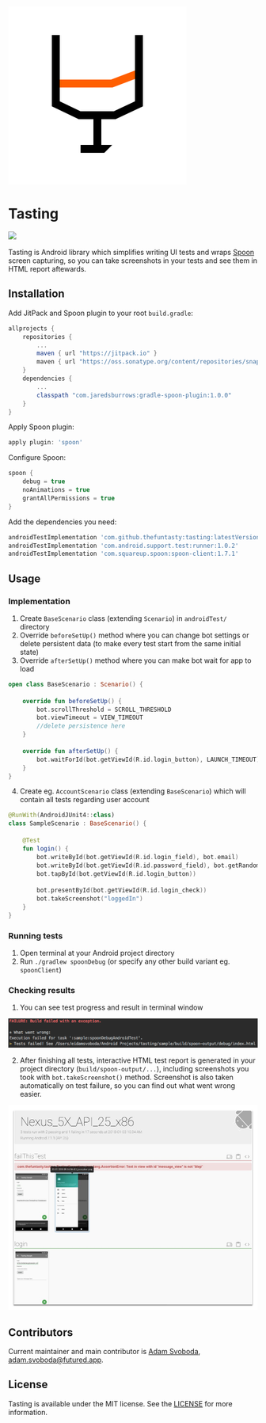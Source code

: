 ![Tasting](pictures/logo.svg)

# Tasting #

[![](https://jitpack.io/v/thefuntasty/tasting.svg)](https://jitpack.io/#thefuntasty/tasting)

Tasting is Android library which simplifies writing UI tests and wraps [Spoon](https://github.com/square/spoon) screen capturing, so you can take screenshots in your tests and see them in HTML report aftewards.


## Installation

Add JitPack and Spoon plugin to your root `build.gradle`:

```groovy
allprojects {
    repositories {
        ...
        maven { url "https://jitpack.io" }
        maven { url "https://oss.sonatype.org/content/repositories/snapshots" }
    }
    dependencies {
    	...
    	classpath "com.jaredsburrows:gradle-spoon-plugin:1.0.0"
    }
}
```
Apply Spoon plugin:
```groovy
apply plugin: 'spoon'
```

Configure Spoon:
```groovy
spoon {
    debug = true
    noAnimations = true
    grantAllPermissions = true
}
```

Add the dependencies you need:
```groovy
androidTestImplementation 'com.github.thefuntasty:tasting:latestVersion'
androidTestImplementation 'com.android.support.test:runner:1.0.2'
androidTestImplementation 'com.squareup.spoon:spoon-client:1.7.1'
```

## Usage

### Implementation

1. Create `BaseScenario` class (extending `Scenario`) in `androidTest/` directory
2. Override `beforeSetUp()` method where you can change bot settings or delete persistent data (to make every test start from the same initial state)
3. Override `afterSetUp()` method where you can make bot wait for app to load
```kotlin
open class BaseScenario : Scenario() {

    override fun beforeSetUp() {
        bot.scrollThreshold = SCROLL_THRESHOLD
        bot.viewTimeout = VIEW_TIMEOUT
        //delete persistence here
    }

    override fun afterSetUp() {
        bot.waitForId(bot.getViewId(R.id.login_button), LAUNCH_TIMEOUT)
    }
}
```

4. Create eg. `AccountScenario` class (extending `BaseScenario`) which will contain all tests regarding user account

```kotlin
@RunWith(AndroidJUnit4::class)
class SampleScenario : BaseScenario() {

    @Test
    fun login() {
        bot.writeById(bot.getViewId(R.id.login_field), bot.email)
        bot.writeById(bot.getViewId(R.id.password_field), bot.getRandomString(21))
        bot.tapById(bot.getViewId(R.id.login_button))

        bot.presentById(bot.getViewId(R.id.login_check))
        bot.takeScreenshot("loggedIn")
    }
}
```

### Running tests

1. Open terminal at your Android project directory
2. Run `./gradlew spoonDebug` (or specify any other build variant eg. `spoonClient`)

### Checking results

1. You can see test progress and result in terminal window

![Terminal Output](pictures/terminal.png)

2. After finishing all tests, interactive HTML test report is generated in your project directory (`build/spoon-output/...`), including screenshots you took with `bot.takeScreenshot()` method. Screenshot is also taken automatically on test failure, so you can find out what went wrong easier.

![Test Results](pictures/html.png)

## Contributors

Current maintainer and main contributor is [Adam Svoboda](https://github.com/IntergalacticPenguin), <adam.svoboda@futured.app>.

## License

Tasting is available under the MIT license. See the [LICENSE](LICENSE) for more information.
